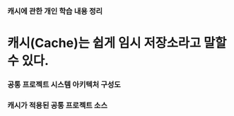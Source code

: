 ### 캐시에 관한 개인 학습 내용 정리

# 캐시(Cache)는 쉽게 임시 저장소라고 말할 수 있다.

### 공통 프로젝트 시스템 아키텍처 구성도


### 캐시가 적용된 공통 프로젝트 소스


